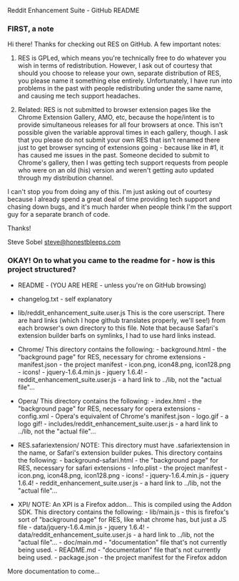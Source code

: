 Reddit Enhancement Suite - GitHub README

### FIRST, a note ###

Hi there! Thanks for checking out RES on GitHub.  A few important notes:

1. RES is GPLed, which means you're technically free to do whatever you wish in terms
of redistribution.  However, I ask out of courtesy that should you choose to release
your own, separate distribution of RES, you please name it something else entirely.
Unfortunately, I have run into problems in the past with people redistributing under
the same name, and causing me tech support headaches.

2. Related: RES is not submitted to browser extension pages like the Chrome Extension
Gallery, AMO, etc, because the hope/intent is to provide simultaneous releases for all
four browsers at once. This isn't possible given the variable approval times in each
gallery, though.  I ask that you please do not submit your own RES that isn't renamed there 
just to get browser syncing of extensions going - because like in #1, it has caused me
issues in the past.  Someone decided to submit to Chrome's gallery, then I was getting
tech support requests from people who were on an old (his) version and weren't getting
auto updated through my distribution channel.

I can't stop you from doing any of this. I'm just asking out of courtesy because I already
spend a great deal of time providing tech support and chasing down bugs, and it's much harder
when people think I'm the support guy for a separate branch of code.

Thanks!

Steve Sobel
steve@honestbleeps.com

### OKAY! On to what you came to the readme for - how is this project structured? ###

- README - (YOU ARE HERE - unless you're on GitHub browsing)

- changelog.txt - self explanatory

- lib/reddit_enhancement_suite.user.js 
	This is the core userscript. There are hard links (which I hope github translates 
	properly, we'll see!) from each browser's own directory to this file. Note that 
	because Safari's extension builder barfs on symlinks, I had to use hard links instead.

- Chrome/
	This directory contains the following:
		- background.html - the "background page" for RES, necessary for chrome extensions
		- manifest.json - the project manifest
		- icon.png, icon48.png, icon128.png - icons!
		- jquery-1.6.4.min.js - jquery 1.6.4!
		- reddit_enhancement_suite.user.js - a hard link to ../lib, not the "actual file"...

- Opera/
	This directory contains the following:
		- index.html - the "background page" for RES, necessary for opera extensions
		- config.xml - Opera's equivalent of Chrome's manifest.json
		- logo.gif - a logo gif!
		- includes/reddit_enhancement_suite.user.js - a hard link to ../lib, not the "actual file"...


- RES.safariextension/
	NOTE: This directory must have .safariextension in the name, or Safari's extension builder pukes.
	This directory contains the following:
		- background-safari.html - the "background page" for RES, necessary for safari extensions
		- Info.plist - the project manifest
		- icon.png, icon48.png, icon128.png - icons!
		- jquery-1.6.4.min.js - jquery 1.6.4!
		- reddit_enhancement_suite.user.js - a hard link to ../lib, not the "actual file"...


- XPI/
	NOTE: An XPI is a Firefox addon... This is compiled using the Addon SDK.
	This directory contains the following:
		- lib/main.js - this is firefox's sort of "background page" for RES, like what chrome has, but just a JS file
		- data/jquery-1.6.4.min.js - jquery 1.6.4!
		- data/reddit_enhancement_suite.user.js - a hard link to ../lib, not the "actual file"...
		- doc/main.md - "documentation" file that's not currently being used.
		- README.md - "documentation" file that's not currently being used.
		- package.json - the project manifest for the Firefox addon

More documentation to come...
